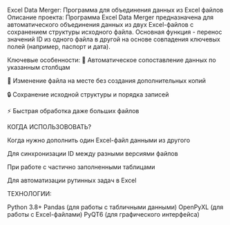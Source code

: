 Excel Data Merger: Программа для объединения данных из Excel файлов Описание проекта: Программа Excel Data Merger предназначена для автоматического объединения данных из двух Excel-файлов с сохранением структуры исходного файла. Основная функция - перенос значений ID из одного файла в другой на основе совпадения ключевых полей (например, паспорт и дата).

Ключевые особенности: 🔄 Автоматическое сопоставление данных по указанным столбцам

📁 Изменение файла на месте без создания дополнительных копий

🔒 Сохранение исходной структуры и порядка записей

⚡ Быстрая обработка даже больших файлов


КОГДА ИСПОЛЬЗОВОВАТЬ?

Когда нужно дополнить один Excel-файл данными из другого

Для синхронизации ID между разными версиями файлов

При работе с частично заполненными таблицами

Для автоматизации рутинных задач в Excel

ТЕХНОЛОГИИ:

Python 3.8+
Pandas (для работы с табличными данными)
OpenPyXL (для работы с Excel-файлами)
PyQT6 (для графического интерфейса)
